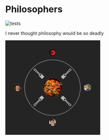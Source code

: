 # Philosophers  
![tests](https://github.com/LuigiEnzoFerrari/philosophers/actions/workflows/tester.yml/badge.svg)  

I never thought philosophy would be so deadly

![the boys](https://raw.githubusercontent.com/LuigiEnzoFerrari/philosophers/master/.github/images/the_boys.png)  